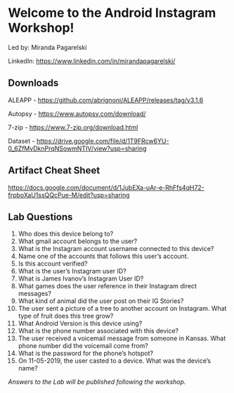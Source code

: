 # Welcome to the Android Instagram Workshop!
Led by: Miranda Pagarelski

LinkedIn: https://www.linkedin.com/in/mirandapagarelski/

## Downloads
ALEAPP - https://github.com/abrignoni/ALEAPP/releases/tag/v3.1.6

Autopsy - https://www.autopsy.com/download/

7-zip - https://www.7-zip.org/download.html

Dataset - https://drive.google.com/file/d/1T9FRcw6YU-0_6ZfMvDknPrqNSowmNTIV/view?usp=sharing

## Artifact Cheat Sheet
https://docs.google.com/document/d/1JubEXa-uAr-e-RhFfs4qH72-frpboXaU1ssQQcPue-M/edit?usp=sharing

## Lab Questions
1. Who does this device belong to?
1. What gmail account belongs to the user?
1. What is the Instagram account username connected to this device?
1. Name one of the accounts that follows this user’s account. 
1. Is this account verified?
1. What is the user’s Instagram user ID?
1. What is James Ivanov’s Instagram User ID?
1. What games does the user reference in their Instagram direct messages?
1. What kind of animal did the user post on their IG Stories?
1. The user sent a picture of a tree to another account on Instagram. What type of fruit does this tree grow?
1. What Android Version is this device using?
1. What is the phone number associated with this device?
1. The user received a voicemail message from someone in Kansas. What phone number did the voicemail come from?
1. What is the password for the phone’s hotspot?
1. On 11-05-2019, the user casted to a device. What was the device’s name?

_Answers to the Lab will be published following the workshop._
